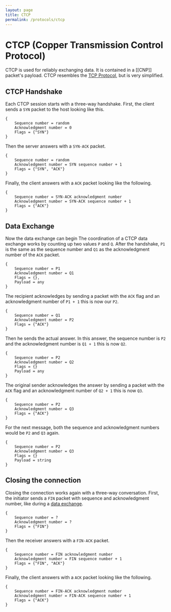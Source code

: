 ```yaml
---
layout: page
title: CTCP
permalink: /protocols/ctcp
---
```


# CTCP (Copper Transmission Control Protocol)

CTCP is used for reliably exchanging data. It is contained in a [[CNP]] packet's payload.
CTCP resembles the [TCP Protocol](https://de.wikipedia.org/wiki/Transmission_Control_Protocol), but is very simplified.

## CTCP Handshake

Each CTCP session starts with a three-way handshake.
First, the client sends a `SYN` packet to the host looking like this.

```
{
	Sequence number = random
	Acknowledgment number = 0
	Flags = {"SYN"}
}
```

Then the server answers with a `SYN-ACK` packet.

```
{
	Sequence number = random
	Acknowledgment number = SYN sequence number + 1
	Flags = {"SYN", "ACK"}
}
```

Finally, the client answers with a `ACK` packet looking like the following.

```
{
	Sequence number = SYN-ACK acknowledgment number
	Acknowledgment number = SYN-ACK sequence number + 1
	Flags = {"ACK"}
}
```

## Data Exchange

Now the data exchange can begin
The coordination of a CTCP data exchange works by counting up two values `P` and `Q`. After the handshake, `P1` is the same as the sequence number and `Q1` as the acknowledgment number of the `ACK` packet.

```
{
	Sequence number = P1
	Acknowledgment number = Q1
	Flags = {},
	Payload = any
}
```

The recipient acknowledges by sending a packet with the `ACK` flag and an acknowledgment number of `P1 + 1` this is now our `P2`.

```
{
	Sequence number = Q1
	Acknowledgment number = P2
	Flags = {"ACK"}
}
```

Then he sends the actual answer. In this answer, the sequence number is `P2` and the acknowledgment number is `Q1 + 1` this is now `Q2`.

```
{
	Sequence number = P2
	Acknowledgment number = Q2
	Flags = {}
	Payload = any
}
```

The original sender acknowledges the answer by sending a packet with the `ACK` flag and an acknowledgment number of `Q2 + 1` this is now `Q3`.

```
{
	Sequence number = P2
	Acknowledgment number = Q3
	Flags = {"ACK"}
}
```

For the next message, both the sequence and acknowledgment numbers would be `P2` and `Q3` again.

```
{
	Sequence number = P2
	Acknowledgment number = Q3
	Flags = {}
	Payload = string
}
```

## Closing the connection

Closing the connection works again with a three-way conversation.
First, the initiator sends a `FIN` packet with sequence and acknowledgment number, like during a [data exchange](https://github.com/Racooder/copper-os/wiki/CTCP#data-exchange).

```
{
	Sequence number = ?
	Acknowledgment number = ?
	Flags = {"FIN"}
}
```

Then the receiver answers with a `FIN-ACK` packet.

```
{
	Sequence number = FIN acknowledgment number
	Acknowledgment number = FIN sequence number + 1
	Flags = {"FIN", "ACK"}
}
```

Finally, the client answers with a `ACK` packet looking like the following.

```
{
	Sequence number = FIN-ACK acknowledgment number
	Acknowledgment number = FIN-ACK sequence number + 1
	Flags = {"ACK"}
}
```
